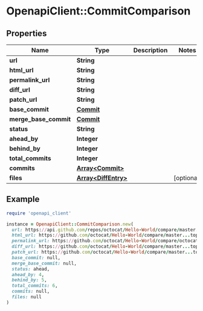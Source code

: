 # OpenapiClient::CommitComparison

## Properties

| Name | Type | Description | Notes |
| ---- | ---- | ----------- | ----- |
| **url** | **String** |  |  |
| **html_url** | **String** |  |  |
| **permalink_url** | **String** |  |  |
| **diff_url** | **String** |  |  |
| **patch_url** | **String** |  |  |
| **base_commit** | [**Commit**](Commit.md) |  |  |
| **merge_base_commit** | [**Commit**](Commit.md) |  |  |
| **status** | **String** |  |  |
| **ahead_by** | **Integer** |  |  |
| **behind_by** | **Integer** |  |  |
| **total_commits** | **Integer** |  |  |
| **commits** | [**Array&lt;Commit&gt;**](Commit.md) |  |  |
| **files** | [**Array&lt;DiffEntry&gt;**](DiffEntry.md) |  | [optional] |

## Example

```ruby
require 'openapi_client'

instance = OpenapiClient::CommitComparison.new(
  url: https://api.github.com/repos/octocat/Hello-World/compare/master...topic,
  html_url: https://github.com/octocat/Hello-World/compare/master...topic,
  permalink_url: https://github.com/octocat/Hello-World/compare/octocat:bbcd538c8e72b8c175046e27cc8f907076331401...octocat:0328041d1152db8ae77652d1618a02e57f745f17,
  diff_url: https://github.com/octocat/Hello-World/compare/master...topic.diff,
  patch_url: https://github.com/octocat/Hello-World/compare/master...topic.patch,
  base_commit: null,
  merge_base_commit: null,
  status: ahead,
  ahead_by: 4,
  behind_by: 5,
  total_commits: 6,
  commits: null,
  files: null
)
```

